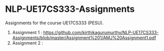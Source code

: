 # NLP-UE17CS333-Assignments

Assignments for the course UE17CS333 (PESU).

1. Assignment 1 : https://github.com/kirthikagurumurthy/NLP-UE17CS333-Assignments/blob/master/Assignment%201/AMJ%20Assignment1.pdf
2. Assignment 2 : 
